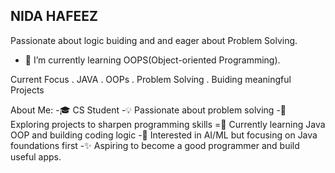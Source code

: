 ## NIDA HAFEEZ 

Passionate about logic buiding and and eager about Problem Solving.
- 🔭 I’m currently learning OOPS(Object-oriented Programming).

Current Focus
. JAVA
. OOPs
. Problem Solving
. Buiding meaningful Projects

About Me: 
-🎓 CS Student
-💡  Passionate about problem solving
-🚀 Exploring projects to sharpen programming skills
=🌱 Currently learning Java OOP and building coding logic
-🤖 Interested in AI/ML but focusing on Java foundations first
-✨ Aspiring to become a good programmer and build useful apps.
